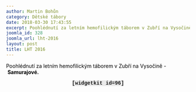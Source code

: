 ```yaml
---
author: Martin Bohůn
category: Dětské tábory
date: 2018-03-30 17:43:55
excerpt: Poohlédnutí za letním hemofilickým táborem v Zubří na Vysočině - Samurajové
joomla_id: 328
joomla_url: lht-2016
layout: post
title: LHT 2016
---
```


<p><span style="color: #000000;">Poohlédnutí za letním hemofilickým táborem v Zubří na Vysočině - <strong>Samurajové.</strong></span></p>

<p style="text-align: center;"><strong><span style="font-family: Courier New; background-color: #eaeaea;">[widgetkit id=96]</span><br /></strong></p>